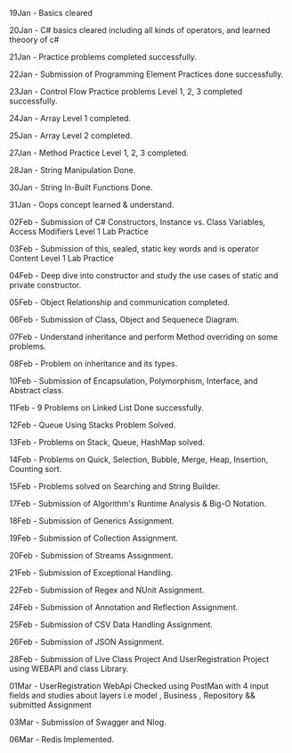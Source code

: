 19Jan - Basics cleared

20Jan - C# basics cleared including all kinds of operators, and learned theoory of c#

21Jan - Practice problems completed successfully.

22Jan - Submission of Programming Element Practices done successfully.

23Jan - Control Flow Practice problems Level 1, 2, 3 completed successfully.

24Jan - Array Level 1 completed.

25Jan - Array Level 2 completed.

27Jan - Method Practice Level 1, 2, 3 completed.

28Jan - String Manipulation Done.

30Jan - String In-Built Functions Done.

31Jan - Oops concept learned & understand.

02Feb - Submission of C# Constructors, Instance vs. Class Variables, Access Modifiers Level 1 Lab Practice

03Feb - Submission of this, sealed, static key words and is operator Content Level 1 Lab Practice 

04Feb - Deep dive into constructor and study the use cases of static and private constructor.

05Feb - Object Relationship and communication completed.

06Feb - Submission of Class, Object and Sequenece Diagram.

07Feb - Understand inheritance and perform Method overriding on some problems.

08Feb - Problem on inheritance and its types.

10Feb - Submission of Encapsulation, Polymorphism, Interface, and Abstract class.

11Feb - 9 Problems on Linked List Done successfully.

12Feb - Queue Using Stacks Problem Solved.

13Feb - Problems on Stack, Queue, HashMap solved.

14Feb - Problems on Quick, Selection, Bubble, Merge, Heap, Insertion, Counting sort.

15Feb - Problems solved on Searching and String Builder.

17Feb - Submission of Algorithm's Runtime Analysis & Big-O Notation.

18Feb - Submission of Generics Assignment.

19Feb - Submission of Collection Assignment.

20Feb - Submission of Streams Assignment.

21Feb - Submission of Exceptional Handling.

22Feb - Submission of Regex and NUnit Assignment.

24Feb - Submission of Annotation and Reflection Assignment.

25Feb - Submission of CSV Data Handling Assignment.

26Feb - Submission of JSON Assignment.

28Feb - Submission of Live Class Project And UserRegistration Project using WEBAPI and class Library.

01Mar - UserRegistration WebApi Checked using PostMan with 4 input fields and studies about layers i.e model , Business , Repository && submitted Assignment

03Mar - Submission of Swagger and Nlog.

06Mar - Redis Implemented.
